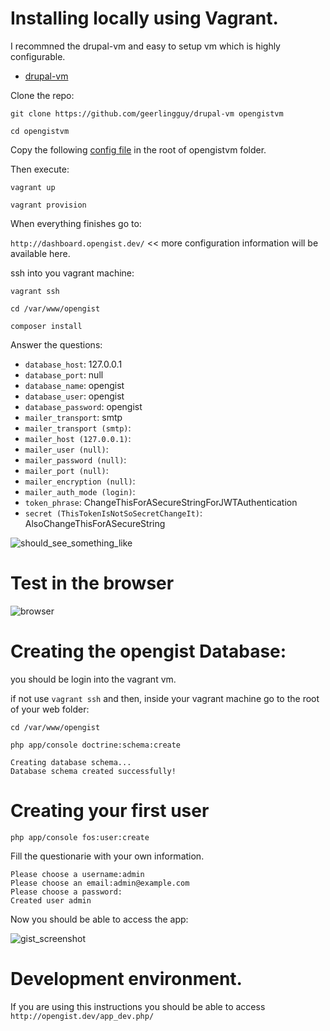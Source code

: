 # Installing locally using Vagrant.

I recommned the drupal-vm and easy to setup vm which is highly configurable.

- [drupal-vm](https://github.com/geerlingguy/drupal-vm)

Clone the repo:

`git clone https://github.com/geerlingguy/drupal-vm opengistvm`

`cd opengistvm`

Copy the following [config file](https://gist.github.com/isramv/7320d6ea0c3215fb5fe11449b8884c9e) in the root of opengistvm folder.

Then execute:

`vagrant up`

`vagrant provision`

When everything finishes go to:

`http://dashboard.opengist.dev/` << more configuration information will be available here.

ssh into you vagrant machine:

`vagrant ssh`

`cd /var/www/opengist`

`composer install`

Answer the questions:

- `database_host`: 127.0.0.1
- `database_port`: null
- `database_name`: opengist
- `database_user`: opengist
- `database_password`: opengist
- `mailer_transport`: smtp
- `mailer_transport (smtp)`:
- `mailer_host (127.0.0.1)`:
- `mailer_user (null)`:
- `mailer_password (null)`:
- `mailer_port (null)`:
- `mailer_encryption (null)`:
- `mailer_auth_mode (login)`:
- `token_phrase`: ChangeThisForASecureStringForJWTAuthentication
- `secret (ThisTokenIsNotSoSecretChangeIt)`: AlsoChangeThisForASecureString

![should_see_something_like](https://www.evernote.com/l/Ar-EAIR7_rRKeJAoHnl83oeu4bY4gkKg22UB/image.png)

# Test in the browser

![browser](https://www.evernote.com/l/Ar8lAuSaZ6VC46XqPv4SoCHOh_0AxJruI7sB/image.png)

# Creating the opengist Database:

you should be login into the vagrant vm.

if not use `vagrant ssh` and then, inside your vagrant machine go to the root of your web folder:

`cd /var/www/opengist`

`php app/console doctrine:schema:create`

```
Creating database schema...
Database schema created successfully!
```

# Creating your first user

`php app/console fos:user:create`

Fill the questionarie with your own information.

```
Please choose a username:admin
Please choose an email:admin@example.com
Please choose a password:
Created user admin
```
Now you should be able to access the app:

![gist_screenshot](https://www.evernote.com/l/Ar-AtgP6M41K045pR-lSD48ZWEaCUExxrDMB/image.png)

# Development environment.

If you are using this instructions you should be able to access `http://opengist.dev/app_dev.php/`

